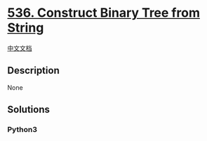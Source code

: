 # [536. Construct Binary Tree from String](https://leetcode.com/problems/construct-binary-tree-from-string)

[中文文档](/leetcode/0500-0599/0536.Construct%20Binary%20Tree%20from%20String/README.md)

## Description

None

## Solutions

<!-- tabs:start -->

### **Python3**

```python

```

<!-- tabs:end -->
